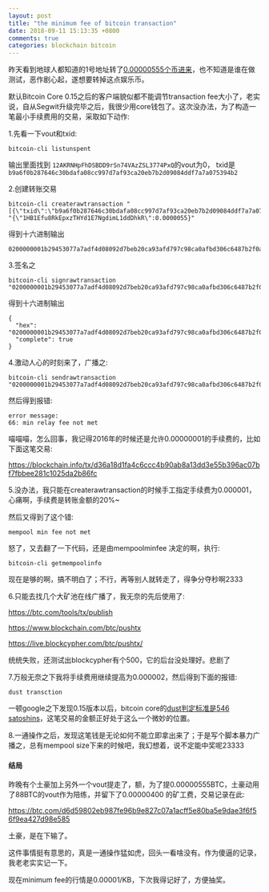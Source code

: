 ```yaml
---
layout: post
title: "the minimum fee of bitcoin transaction"
date: 2018-09-11 15:13:35 +0800
comments: true
categories: blockchain bitcoin
---
```


昨天看到地球人都知道的1号地址转了[0.00000555个币进来](https://btc.com/b9a6f0b287646c30bdafa08cc997d7af93ca20eb7b2d09084ddf7a7a075394b2)，也不知道是谁在做测试，恶作剧心起，遂想要转掉这点娱乐币。

默认Bitcoin Core 0.15之后的客户端貌似都不能调节transaction fee大小了，老实说，自从Segwit升级完毕之后，我很少用core钱包了。这次没办法，为了构造一笔最小手续费用的交易，采取如下动作:

<!-- more -->

1.先看一下vout和txid:

```
bitcoin-cli listunspent
```
输出里面找到 `12AKRNHpFhDSBDD9rSn74VAzZSL3774PxQ`的vout为0， txid是`b9a6f0b287646c30bdafa08cc997d7af93ca20eb7b2d09084ddf7a7a075394b2`

2.创建转账交易

```
bitcoin-cli createrawtransaction "[{\"txid\":\"b9a6f0b287646c30bdafa08cc997d7af93ca20eb7b2d09084ddf7a7a075394b2\",\"vout\":0}]" "{\"1HB1Efu8RkEpxzTHYd1E7NgdimL1ddDhkR\":0.0000055}"
```

得到十六进制输出

```
0200000001b29453077a7adf4d08092d7beb20ca93afd797c98ca0afbd306c6487b2f0a6b90000000000ffffffff0126020000000000001976a914b1665e71006dbfbabb69cbcdc5717b11abdb89e888ac00000000
```

3.签名之

```
bitcoin-cli signrawtransaction  "0200000001b29453077a7adf4d08092d7beb20ca93afd797c98ca0afbd306c6487b2f0a6b90000000000ffffffff0126020000000000001976a914b1665e71006dbfbabb69cbcdc5717b11abdb89e888ac00000000"
```

得到十六进制输出

```
{
  "hex": "0200000001b29453077a7adf4d08092d7beb20ca93afd797c98ca0afbd306c6487b2f0a6b9000000008a47304402202a51aa8eb0593a4b48880712c3ee70b7d6ca74ed313ef93e9c92489616587a2c022048c87fde75761e2a9cc9fef7dc8d0d9961ef1df89e22f88e5e3902567ec956f8014104fdf4907810a9f5d9462a1ae09feee5ab205d32798b0ffcc379442021f84c5bbfc891eb16b0faef4bef99ba6d522fb85470a20df730808e583778aa35c7af98f5ffffffff0126020000000000001976a914b1665e71006dbfbabb69cbcdc5717b11abdb89e888ac00000000",
  "complete": true
}
```

4.激动人心的时刻来了，广播之:

```
bitcoin-cli sendrawtransaction  "0200000001b29453077a7adf4d08092d7beb20ca93afd797c98ca0afbd306c6487b2f0a6b9000000008a47304402202a51aa8eb0593a4b48880712c3ee70b7d6ca74ed313ef93e9c92489616587a2c022048c87fde75761e2a9cc9fef7dc8d0d9961ef1df89e22f88e5e3902567ec956f8014104fdf4907810a9f5d9462a1ae09feee5ab205d32798b0ffcc379442021f84c5bbfc891eb16b0faef4bef99ba6d522fb85470a20df730808e583778aa35c7af98f5ffffffff0126020000000000001976a914b1665e71006dbfbabb69cbcdc5717b11abdb89e888ac00000000"
```

然后得到报错:

```
error message:
66: min relay fee not met
```

喵喵喵，怎么回事，我记得2016年的时候还是允许0.00000001的手续费的，比如下面这笔交易:

https://blockchain.info/tx/d36a18d1fa4c6ccc4b90ab8a13dd3e55b396ac07bf7fbbee281c1025da2b86fc

5.没办法，我只能在createrawtransaction的时候手工指定手续费为0.000001，心痛啊，手续费是转账金额的20%~

然后又得到了这个错:

```
mempool min fee not met
```

怒了，又去翻了一下代码，还是由mempoolminfee 决定的啊，执行:

```
bitcoin-cli getmempoolinfo
```

现在是够的啊，搞不明白了；不行，再等别人就转走了，得争分夺秒啊2333

6.只能去找几个大矿池在线广播了，我无奈的先后使用了:

https://btc.com/tools/tx/publish

https://www.blockchain.com/btc/pushtx

https://live.blockcypher.com/btc/pushtx/

统统失败，还测试出blockcypher有个500，它的后台没处理好。悲剧了

7.万般无奈之下我将手续费用继续提高为0.000002，然后得到下面的报错:

```
dust transction
```

一顿google之下发现0.15版本以后，bitcoin core的[dust判定标准是546 satoshins](https://bitcoin.stackexchange.com/questions/10986/what-is-meant-by-bitcoin-dust)，这笔交易的金额正好处于这么一个微妙的位置。

8.一通操作之后，发现这笔钱是无论如何不能立即拿出来了；于是写个脚本暴力广播之，总有mempool size下来的时候吧，我幻想着，说不定能中奖呢23333


#### 结局

昨晚有个土豪加上另外一个vout提走了，额，为了提0.00000555BTC，土豪动用了88BTC的vout作为陪练，并留下了0.00000400 的矿工费，交易记录在此:

https://btc.com/d6d59802eb987fe96b9e827c07a1acff5e80ba5e9dae3f6f56f9ea427d98e585


土豪，是在下输了。

这件事情挺有意思的，真是一通操作猛如虎，回头一看啥没有。作为傻逼的记录，我老老实实记一下。

现在minimum fee的行情是0.00001/KB，下次我得记好了，方便抽奖。

